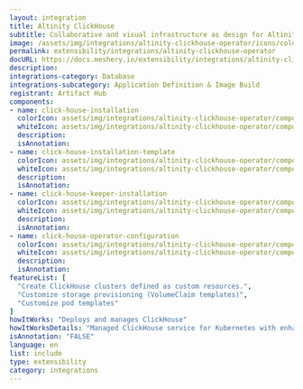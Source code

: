```yaml
---
layout: integration
title: Altinity ClickHouse
subtitle: Collaborative and visual infrastructure as design for Altinity ClickHouse
image: /assets/img/integrations/altinity-clickhouse-operator/icons/color/altinity-clickhouse-operator-color.svg
permalink: extensibility/integrations/altinity-clickhouse-operator
docURL: https://docs.meshery.io/extensibility/integrations/altinity-clickhouse-operator
description: 
integrations-category: Database
integrations-subcategory: Application Definition & Image Build
registrant: Artifact Hub
components: 
- name: click-house-installation
  colorIcon: assets/img/integrations/altinity-clickhouse-operator/components/click-house-installation/icons/color/click-house-installation-color.svg
  whiteIcon: assets/img/integrations/altinity-clickhouse-operator/components/click-house-installation/icons/white/click-house-installation-white.svg
  description: 
  isAnnotation: 
- name: click-house-installation-template
  colorIcon: assets/img/integrations/altinity-clickhouse-operator/components/click-house-installation-template/icons/color/click-house-installation-template-color.svg
  whiteIcon: assets/img/integrations/altinity-clickhouse-operator/components/click-house-installation-template/icons/white/click-house-installation-template-white.svg
  description: 
  isAnnotation: 
- name: click-house-keeper-installation
  colorIcon: assets/img/integrations/altinity-clickhouse-operator/components/click-house-keeper-installation/icons/color/click-house-keeper-installation-color.svg
  whiteIcon: assets/img/integrations/altinity-clickhouse-operator/components/click-house-keeper-installation/icons/white/click-house-keeper-installation-white.svg
  description: 
  isAnnotation: 
- name: click-house-operator-configuration
  colorIcon: assets/img/integrations/altinity-clickhouse-operator/components/click-house-operator-configuration/icons/color/click-house-operator-configuration-color.svg
  whiteIcon: assets/img/integrations/altinity-clickhouse-operator/components/click-house-operator-configuration/icons/white/click-house-operator-configuration-white.svg
  description: 
  isAnnotation: 
featureList: [
  "Create ClickHouse clusters defined as custom resources.",
  "Customize storage provisioning (VolumeClaim templates)",
  "Customize pod templates"
]
howItWorks: "Deploys and manages ClickHouse"
howItWorksDetails: "Managed ClickHouse service for Kubernetes with enhanced features"
isAnnotation: "FALSE"
language: en
list: include
type: extensibility
category: integrations
---
```

